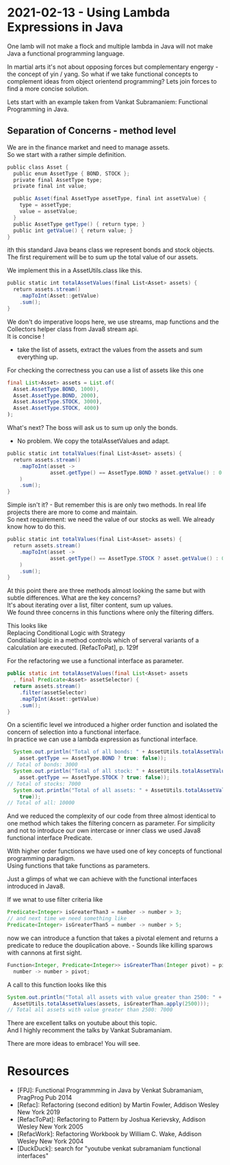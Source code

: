 # 2021-02-13 - Using Lambda Expressions in Java  

One lamb will not make a flock and multiple lambda in Java will not make Java a functional programming language.  

In martial arts it's not about opposing forces but complementary engergy - the concept of yin / yang. So what if we take functional concepts to complement ideas from object orientend programming? Lets join forces to find a more concise solution.

Lets start with an example taken from Vankat Subramaniem: Functional Programming in Java.

## Separation of Concerns - method level  

We are in the finance market and need to manage assets.  
So we start with a rather simple definition.  

```java
public​ ​class​ Asset {
  ​public​ ​enum​ AssetType { BOND, STOCK };
  ​private​ ​final​ AssetType type;
  ​private​ ​final​ ​int​ value;

  ​public​ Asset(​final​ AssetType assetType, ​final​ ​int​ assetValue) {​ 
    type = assetType;
    value = assetValue;
  }
  ​public​ AssetType getType() { ​return​ type; }	
  ​public​ ​int​ getValue() { ​return​ value; }
}
```

ith this standard Java beans class we represent bonds and stock objects. 
The first requirement will be to sum up the total value of our assets. 

We implement this in a AssetUtils.class like this.

```java
public​ ​static​ ​int​ totalAssetValues(​final​ ​List​<Asset> assets) {​ 
  ​return​ assets.stream()
    .mapToInt(Asset::getValue)
    .sum();
}
```

We don't do imperative loops here, we use streams, map functions and the Collectors helper class from Java8 stream api.  
It is concise !  
- take the list of assets, extract the values from the assets and sum everything up.

For checking the correctness you can use a list of assets like this one

```java
final List>Asset> assets = List.of(
  Asset.AssetType.BOND, 1000),
  Asset.AssetType.BOND, 2000),
  Asset.AssetType.STOCK, 3000),
  Asset.AssetType.STOCK, 4000)
);
```

What's next? The boss will ask us to sum up only the bonds.  
- No problem. We copy the totalAssetValues and adapt.

```java
public​ ​static​ ​int​ totalValues(​final​ ​List​<Asset> assets) {​ 
  ​return​ assets.stream()
    .mapToInt(asset ->
              asset.getType() == AssetType.BOND ? asset.getValue() : 0
    )
    .sum();
}
```

Simple isn't it? - But remember this is are only two methods. In real life projects there are more to come and maintain.  
So next requirement: we need the value of our stocks as well. 
We already know how to do this.

```java
public​ ​static​ ​int​ totalValues(​final​ ​List​<Asset> assets) {​ 
  ​return​ assets.stream()
    .mapToInt(asset ->
              asset.getType() == AssetType.STOCK ? asset.getValue() : 0
    )
    .sum();
}
```

At this point there are three methods almost looking the same but with subtle differences. What are the key concerns?  
It's about iterating over a list, filter content, sum up values.  
We found three concerns in this functions where only the filtering differs.  

This looks like  
  Replacing Conditional Logic with Strategy  
  Conditialal logic in a method controls which of serveral variants of a calculation are executed.
    [RefacToPat], p. 129f

For the refactoring we use a functional interface as parameter.  

```java
public static int totalAssetValues(final List<Asset> assets
  , final Predicate<Asset> assetSelector) {
  return assets.stream()
    .filter(assetSelector)
    .mapTpInt(Asset::getValue)
    .sum();
}
```

On a scientific level we introduced a higher order function and isolated the concern of selection into a functional interface.  
In practice we can use a lambda expression as functional interface.  

```java
  System.out.println("Total of all bonds: " + AssetUtils.totalAssetValues(assets, asset -> 
    asset.getType == AssetType.BOND ? true: false));
// Total of bonds: 3000
  System.out.println("Total of all stock: " + AssetUtils.totalAssetValues(assets, asset -> 
    asset.getType == AssetType.STOCK ? true: false));
// Total of stocks: 7000
  System.out.println("Total of all assets: " + AssetUtils.totalAssetValues(assets, asset -> 
    true));
// Total of all: 10000
```

And we reduced the complexity of our code from three almost identical to one method which takes the filtering concern as parameter. For simplicity and not to introduce our own intercase or inner class we used Java8 functional interface Predicate.  

With higher order functions we have used one of key concepts of functional programming paradigm.  
Using functions that take functions as parameters.  

Just a glimps of what we can achieve with the functional interfaces introduced in Java8.  

If we wnat to use filter criteria like  

```java  
Predicate<Integer> isGreaterThan3 = number -> number > 3;
// and next time we need something like
Predicate<Integer> isGreaterThan5 = number -> number > 5;
```

now we can introduce a function that takes a pivotal element and returns a predicate to reduce the douplication above. - Sounds like killing sparows with cannons at first sight.  

```java
Function<Integer, Predicate<Integer>> isGreaterThan(Integer pivot) = pivot -> 
  number -> number > pivot;
```

A call to this function looks like this

```java
System.out.println("Total all assets with value greater than 2500: " +
  AssetUtils.totalAssetValues(assets, isGreaterThan.apply(2500)));
// Total all assets with value greater than 2500: 7000
```
There are excellent talks on youtube about this topic.  
And I highly recomment the talks by Vankat Subramaniam.  

There are more ideas to embrace! You will see.

# Resources

* [FPJ]: Functional Programmming in Java by Venkat Subramaniam, PragProg Pub 2014
* [Refac]: Refactoring (second edition) by Martin Fowler, Addison Wesley New York 2019
* [RefacToPat]: Refactoring to Pattern by Joshua Kerievsky, Addison Wesley New York 2005
* [RefacWork]: Refactoring Workbook by William C. Wake, Addison Wesley New York 2004
* [DuckDuck]: search for "youtube venkat subramaniam functional interfaces"